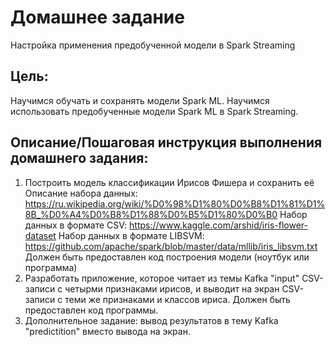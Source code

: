 # Домашнее задание
Настройка применения предобученной модели в Spark Streaming
## Цель:
Научимся обучать и сохранять модели Spark ML.
Научимся использовать предобученные модели Spark ML в Spark Streaming.
## Описание/Пошаговая инструкция выполнения домашнего задания:
1. Построить модель классификации Ирисов Фишера и сохранить её
Описание набора данных: https://ru.wikipedia.org/wiki/%D0%98%D1%80%D0%B8%D1%81%D1%8B_%D0%A4%D0%B8%D1%88%D0%B5%D1%80%D0%B0
Набор данных в формате CSV: https://www.kaggle.com/arshid/iris-flower-dataset
Набор данных в формате LIBSVM: https://github.com/apache/spark/blob/master/data/mllib/iris_libsvm.txt
Должен быть предоставлен код построения модели (ноутбук или программа)
2. Разработать приложение, которое читает из темы Kafka "input" CSV-записи с четырми признаками ирисов, и выводит на экран CSV-записи с теми же признаками и классов ириса.
Должен быть предоставлен код программы.
3. Дополнительное задание: вывод результатов в тему Kafka "predictition" вместо вывода на экран.
